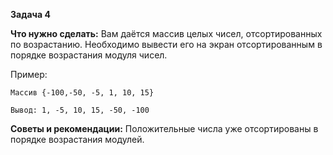 **Задача 4**

**Что нужно сделать:**
Вам даётся массив целых чисел, отсортированных по возрастанию. Необходимо вывести его на экран
отсортированным в порядке возрастания модуля чисел.

Пример:
```
Массив {-100,-50, -5, 1, 10, 15}

Вывод: 1, -5, 10, 15, -50, -100
```
**Советы и рекомендации:**
Положительные числа уже отсортированы в порядке возрастания модулей.